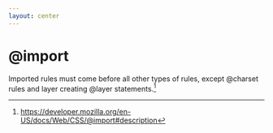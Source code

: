 ```yaml
---
layout: center
---
```


# <mdi-book-alphabet class="text-blue-500" /> @import

Imported rules must come before all other types of rules, 
except @charset rules and layer creating @layer statements.[^1]

[^1]: https://developer.mozilla.org/en-US/docs/Web/CSS/@import#description

